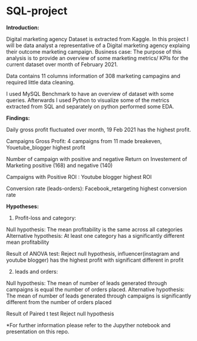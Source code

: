 # SQL-project

**Introduction:** 

Digital marketing agency Dataset is extracted from Kaggle. In this project I will be data analyst a representative of a Digital marketing agency explaing their outcome marketing campaign. 
Business case: The purpose of this analysis is to provide an overview of some marketing metrics/ KPIs for the current dataset over month of February 2021. 

Data contains 11 columns information of 308 marketing campagins and required little data cleaning. 

I used MySQL Benchmark to have an overview of dataset with some queries. Afterwards I used Python to visualize some of the metrics extracted from SQL and separately on python performed some EDA. 
 

**Findings:**

Daily gross profit fluctuated over month, 19 Feb 2021 has the highest profit. 

Campaigns Gross Profit:  4 campaigns from 11 made breakeven, Youetube_blogger highest profit 

Number of campaign with positive and negative Return on Investement of Marketing positive (168) and negative (140)

Campaigns with Positive ROI : Youtube blogger highest ROI 

Conversion rate (leads-orders): Facebook_retargeting highest conversion rate

**Hypotheses:**

1. Profit-loss and category: 

Null hypothesis: The mean profitability is the same across all categories
Alternative hypothesis: At least one category has a significantly different mean profitability

Result of ANOVA test: 
Reject null hypothesis, influencer(instagram and youtube blogger) has the highest profit with significant different in profit

2. leads and orders: 

Null hypothesis: The mean of number of leads generated through campaigns is equal the number of orders placed.
Alternative hypothesis: The mean of number of leads generated through campaigns is significantly different from the number of orders placed

Result of Paired t test
Reject null hypothesis

*For further information please refer to the Jupyther notebook and presentation on this repo.

